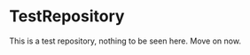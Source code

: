 TestRepository
==============

This is a test repository, nothing to be seen here. Move on now.  
 
 
   
     
   
          
     
     
  
    
   
    
    
 
  
    
 
 
   
 
 
 
